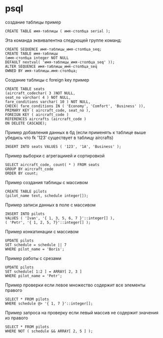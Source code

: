 # psql
создание таблицы пример
```
CREATE TABLE имя-таблицы ( имя-столбца serial );
```

Эта команда эквивалентна следующей группе команд:
```
CREATE SEQUENCE имя-таблицы_имя-столбца_seq;
CREATE TABLE имя-таблицы
(имя-столбца integer NOT NULL
DEFAULT nextval( 'имя-таблицы_имя-столбца_seq' ));
ALTER SEQUENCE имя-таблицы_имя-столбца_seq
OWNED BY имя-таблицы.имя-столбца;
```

Создание таблицы с foreign key пример
```
CREATE TABLE seats
(aircraft_codechar( 3 )NOT NULL,
seat_no varchar( 4 ) NOT NULL,
fare_conditions varchar( 10 ) NOT NULL,
CHECK( fare_conditions IN ( 'Economy', 'Comfort', 'Business' )),
PRIMARY KEY ( aircraft_code, seat_no ),
FOREIGN KEY ( aircraft_code )
REFERENCES aircrafts (aircraft_code )
ON DELETE CASCADE);
```

Пример добавления данных в бд (если применять к таблице выше убедись что fk '123' существует в таблицу aircrafts)
```
INSERT INTO seats VALUES ( '123', '1A', 'Business' );
```
Пример выборки с агрегациией и сортировкой
```
SELECT aircraft_code, count( * ) FROM seats
GROUP BY aircraft_code
ORDER BY count;
```

Пример создания таблицы с массивом
```
CREATE TABLE pilots
(pilot_name text, schedule integer[]);
```

Пример записи данных в поле с массивом
```
INSERT INTO pilots
VALUES ( 'Ivan', '{ 1, 3, 5, 6, 7 }'::integer[] ),
( 'Petr', '{ 1, 2, 5, 7}'::integer[] );
```

Пример конкатинации c массивом
```
UPDATE pilots
SET schedule = schedule || 7
WHERE pilot_name = 'Boris';
```

Пример работы с срезами

```
UPDATE pilots
SET schedule[ 1:2 ] = ARRAY[ 2, 3 ]
WHERE pilot_name = 'Petr';
```

Пример проверки если левое множество содержит все элементы правого
```
SELECT * FROM pilots
WHERE schedule @> '{ 1, 7 }'::integer[];
```

Пример запроса на проверку если левый массив не содержит значения из правого 
```
SELECT * FROM pilots
WHERE NOT ( schedule && ARRAY[ 2, 5 ] );
```
